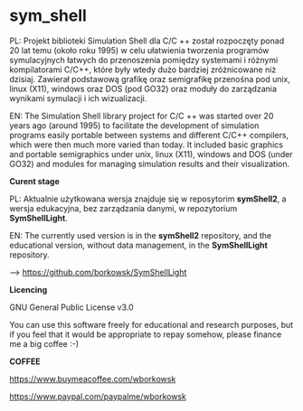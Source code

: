# sym_shell

PL: Projekt biblioteki Simulation Shell dla C/C ++ został rozpoczęty ponad 20 lat temu (około roku 1995) w celu ułatwienia tworzenia programów symulacyjnych łatwych do przenoszenia pomiędzy systemami i różnymi kompilatorami C/C++, które były wtedy dużo bardziej zróżnicowane niż dzisiaj. 
Zawierał podstawową grafikę oraz semigrafikę przenośna pod unix, linux (X11), windows oraz DOS (pod GO32) oraz moduły do zarządzania wynikami symulacji i ich wizualizacji. 

EN: The Simulation Shell library project for C/C ++ was started over 20 years ago (around 1995) to facilitate the development of simulation programs easily portable between systems and different C/C++ compilers, which were then much more varied than today.
It included basic graphics and portable semigraphics under unix, linux (X11), windows and DOS (under GO32) and modules for managing simulation results and their visualization.

**Curent stage**

PL: Aktualnie użytkowana wersja znajduje się w reposytorim __symShell2__, a wersja edukacyjna, bez zarządzania danymi, w repozytorium __SymShellLight__. 

EN: The currently used version is in the __symShell2__ repository, and the educational version, without data management, in the __SymShellLight__ repository.


--> https://github.com/borkowsk/SymShellLight


**Licencing**

GNU General Public License v3.0

You can use this software freely for educational and research purposes, but if you feel that it would be appropriate to repay somehow, please finance me a big coffee :-)

**COFFEE**

https://www.buymeacoffee.com/wborkowsk

https://www.paypal.com/paypalme/wborkowsk


